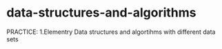 # data-structures-and-algorithms

PRACTICE:
  1.Elementry Data structures and algortihms with different data sets
